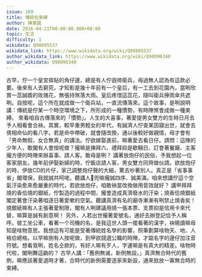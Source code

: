 ```yaml
---
issue: 169
title: 傳統佮束縛
author: 陳憲國
date: 2016-04-21T00:00:00.000+08:00
topic: 生活
difficulty: 1
wikidata: Q98095537
wikidata_link: https://www.wikidata.org/wiki/Q98095537
author_wikidata_link: https://www.wikidata.org/wiki/Q98096340
author_wikidata: Q98096340
---
```

古早，佇一个皇宮揜貼的角仔邊，總是有人佇遐徛衛兵，毋過無人認為有這款必要。後來有人去窮究，才知影是幾十年前有一个皇后，有一工去到花園內，當咧欣賞一蕊誠媠的玫瑰花，無張持煞落大雨。皇后疼惜這蕊花，隨叫衛兵攑雨傘共遮咧。自按呢，這个所在就成做一个衛兵站，一直流傳落來。這个故事，是咧說明講：傳統是佇某一个時空環境之下，所形成的一種慣勢，有時陣煞會成做一種束縛。
來看咱自古傳落來的「慣勢」。人生的大喜事，著愛提男女雙方的生時日月去予人相看會合袂。其實，較早重男輕女的年代，有誠濟人佇查某囝寢出世，就會去倩相命仙的看八字。若是命中帶破，就會隨改換，通以後較好做親情，毋才會有「男命無假，女合無真」的講法。佇欲嫁娶進前，嘛著愛去看日仔。請問：這陣的少年人，敢閣有人會按呢做？攏嘛是揀拜六、禮拜抑是歇睏日、訂會著餐廰、主客攏方便的時陣來辦喜事、請人客。敢毋是咧？
講著放炮仔的民俗，予我想起一位客家朋友。幾年前伊娶新婦的時，佇飯店請人客，男女雙方同齊做伙請。欲放炮仔的時，伊放CD的片仔，家己調整炮仔聲的大細，驚去吵著別人。真正是「省事事省」閣環保，我就誠共呵咾。聽講人𪜶兜嘛攏誠四序、誠美滿。咱來想講佇這个空氣汙染愈來愈嚴重的時代，若欲放炮仔，咱敢袂當改換做用音效就好？
講甲拜拜燒的香佮燒的銀紙，佇製造的過程中間，攏會造成真濟廢水的汙染；燒香佮燒銀紙閣定著會汙染著咱逐日著愛嗽的空氣。聽講真濟有名的廟寺漸漸有咧禁止燒香矣！燒銀紙嘛有人主張著愛制限，閣有人咧建議用燒一張本票、支票抑是信用卡來代替，嘛算是誠有創意啊！
另外，人若出世攏著愛號名，通好去辦登記佮予人稱呼。彼工坐公車，看著一个司機的名，是我這世人頭一擺看著的漢字，袂曉讀嘛毋知是啥物意思。我想這有可能是受著傳統姓名學的影響，照筆劃算啥物天、地、人格佮總格。以早嘛捌有人按呢做，到甲欲競選公職的時陣，才踮名字的邊仔加注音符號。想看覓咧，姓名仝款的，有好人嘛有歹人，字運嘛是有真大的精差。啥物時代啦，閣咧舞這齣的？
古早人講：「舊例無滅，新例無設。」真濟無合時代的舊例，嘛應該著愛退時才著，合時代的新例需要逐家來新設，通來敨放一寡無合時的束縛。
